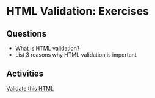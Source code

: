 # HTML Validation: Exercises

## Questions

* What is HTML validation?
* List 3 reasons why HTML validation is important

## Activities

[Validate this HTML](https://github.com/sikaeducation/invalid-html) 
